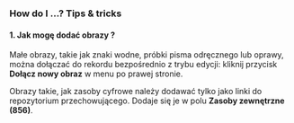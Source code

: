 ### How do I ...? Tips & tricks

#### 1. Jak mogę dodać obrazy ?
Małe obrazy, takie jak znaki wodne, próbki pisma odręcznego lub oprawy, można dołączać do rekordu bezpośrednio z trybu edycji: kliknij przycisk  **Dołącz nowy obraz** w menu po prawej stronie.  

Obrazy takie, jak zasoby cyfrowe należy dodawać tylko jako linki do repozytorium przechowującego. Dodaje się je w polu **Zasoby zewnętrzne (856)**.
